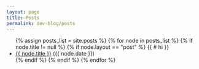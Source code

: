 ```yaml
---
layout: page
title: Posts
permalink: dev-blog/posts
---
```

<div>
<ul>
{% assign posts_list = site.posts %}
    {% for node in posts_list %}
      {% if node.title != null %}
        {% if node.layout == "post" %}
          {{ # hi }}
          <li><a href="{{ node.url }}">{{ node.title }}</a> ({{ node.date }})</li>
        {% endif %}
      {% endif %}
    {% endfor %}
</ul>
</div>